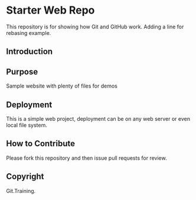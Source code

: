 # Starter Web Repo

This repository is for showing how Git and GitHub work. Adding a line for rebasing example.

## Introduction


## Purpose
Sample website with plenty of files for demos

## Deployment
This is a simple web project, deployment can be on any web server or even local file system.

## How to Contribute

Please fork this repository and then issue pull requests for review.

## Copyright

Git.Training.
